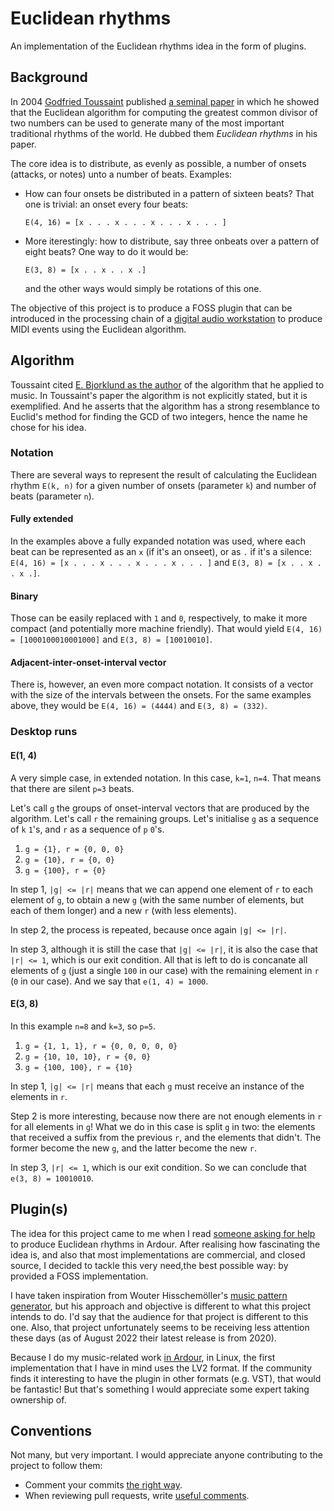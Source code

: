# Euclidean rhythms

An implementation of the Euclidean rhythms idea in the form of plugins.

## Background

In 2004 [Godfried Toussaint](https://en.wikipedia.org/wiki/Godfried_Toussaint) published [a seminal paper](http://cgm.cs.mcgill.ca/~godfried/publications/banff.pdf) in which he showed that the Euclidean algorithm for computing the greatest common divisor of two numbers can be used to generate many of the most important traditional rhythms of the world. He dubbed them _Euclidean rhythms_ in his paper.

The core idea is to distribute, as evenly as possible, a number of onsets (attacks, or notes) unto a number of beats. Examples:
- How can four onsets be distributed in a pattern of sixteen beats? That one is trivial: an onset every four beats:
  ```
  E(4, 16) = [x . . . x . . . x . . . x . . . ]
  ```
- More iterestingly: how to distribute, say three onbeats over a pattern of eight beats? One way to do it would be:
  ```
  E(3, 8) = [x . . x . . x .]
  ```
  and the other ways would simply be rotations of this one.

The objective of this project is to produce a FOSS plugin that can be introduced in the processing chain of a [digital audio workstation](https://en.wikipedia.org/wiki/Digital_audio_workstation) to produce MIDI events using the Euclidean algorithm.

## Algorithm

Toussaint cited [E. Bjorklund as the author](https://www.semanticscholar.org/paper/The-Theory-of-Rep-Rate-Pattern-Generation-in-the-Bjorklund/c652d0a32895afc5d50b6527447824c31a553659) of the algorithm that he applied to music. In Toussaint's paper the algorithm is not explicitly stated, but it is exemplified. And he asserts that the algorithm has a strong resemblance to Euclid's method for finding the GCD of two integers, hence the name he chose for his idea.

### Notation

There are several ways to represent the result of calculating the Euclidean rhythm `E(k, n)` for a given number of onsets (parameter `k`) and number of beats (parameter `n`).

#### Fully extended

In the examples above a fully expanded notation was used, where each beat can be represented as an `x` (if it's an onseet), or as `.` if it's a silence: `E(4, 16) = [x . . . x . . . x . . . x . . . ]` and `E(3, 8) = [x . . x . . x .]`.

#### Binary

Those can be easily replaced with `1` and `0`, respectively, to make it more compact (and potentially more machine friendly). That would yield `E(4, 16) = [1000100010001000]` and `E(3, 8) = [10010010]`.

#### Adjacent-inter-onset-interval vector

There is, however, an even more compact notation. It consists of a vector with the size of the intervals between the onsets. For the same examples above, they would be `E(4, 16) = (4444)` and `E(3, 8) = (332)`.

### Desktop runs

#### E(1, 4)

A very simple case, in extended notation. In this case, `k=1`, `n=4`. That means that there are silent `p=3` beats.

Let's call `g` the groups of onset-interval vectors that are produced by the algorithm. Let's call `r` the remaining groups. Let's initialise `g` as a sequence of `k` `1`'s, and `r` as a sequence of `p` `0`'s.

1. `g = {1}, r = {0, 0, 0}`
2. `g = {10}, r = {0, 0}`
3. `g = {100}, r = {0}`

In step 1, `|g| <= |r|`  means that we can append one element of `r` to each element of `g`, to obtain a new `g` (with the same number of elements, but each of them longer) and a new `r` (with less elements).

In step 2, the process is repeated, because once again `|g| <= |r|`.

In step 3, although it is still the case that `|g| <= |r|`, it is also the case that `|r| <= 1`, which is our exit condition. All that is left to do is concanate all elements of `g` (just a single `100` in our case) with the remaining element in `r` (`0` in our case). And we say that `e(1, 4) = 1000`.

#### E(3, 8)

In this example `n=8` and `k=3`, so `p=5`.

1. `g = {1, 1, 1}, r = {0, 0, 0, 0, 0}`
2. `g = {10, 10, 10}, r = {0, 0}`
3. `g = {100, 100}, r = {10}`

In step 1, `|g| <= |r|` means that each `g` must receive an instance of the elements in `r`.

Step 2 is more interesting, because now there are not enough elements in `r` for all elements in `g`! What we do in this case is split `g` in two: the elements that received a suffix from the previous `r`, and the elements that didn't. The former become the new `g`, and the latter become the new `r`.

In step 3, `|r| <= 1`, which is our exit condition. So we can conclude that `e(3, 8) = 10010010`.

## Plugin(s)

The idea for this project came to me when I read [someone asking for help](https://discourse.ardour.org/t/euclidean-rhythms/107461) to produce Euclidean rhythms in Ardour. After realising how fascinating the idea is, and also that most implementations are commercial, and closed source, I decided to tackle this very need,the best possible way: by provided a FOSS implementation.

I have taken inspiration from Wouter Hisschemöller's [music pattern generator](https://github.com/hisschemoller/music-pattern-generator), but his approach and objective is different to what this project intends to do. I'd say that the audience for that project is different to this one. Also, that project unfortunately seems to be receiving less attention these days (as of August 2022 their latest release is from 2020).

Because I do my music-related work [in Ardour](https://ardour.org/), in Linux, the first implementation that I have in mind uses the LV2 format. If the community finds it interesting to have the plugin in other formats (e.g. VST), that would be fantastic! But that's something I would appreciate some expert taking ownership of.

## Conventions

Not many, but very important. I would appreciate anyone contributing to the project to follow them:
- Comment your commits [the right way](https://cbea.ms/git-commit/).
- When reviewing pull requests, write [useful comments](https://conventionalcomments.org/).